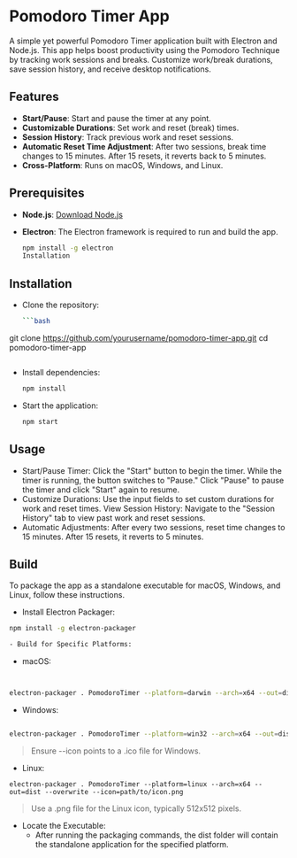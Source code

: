# Pomodoro Timer App

A simple yet powerful Pomodoro Timer application built with Electron and Node.js. This app helps boost productivity using the Pomodoro Technique by tracking work sessions and breaks. Customize work/break durations, save session history, and receive desktop notifications.

## Features

- **Start/Pause**: Start and pause the timer at any point.
- **Customizable Durations**: Set work and reset (break) times.
- **Session History**: Track previous work and reset sessions.
- **Automatic Reset Time Adjustment**: After two sessions, break time changes to 15 minutes. After 15 resets, it reverts back to 5 minutes.
- **Cross-Platform**: Runs on macOS, Windows, and Linux.

## Prerequisites

- **Node.js**: [Download Node.js](https://nodejs.org/)
- **Electron**: The Electron framework is required to run and build the app.

  ```bash
  npm install -g electron
  Installation
  ```

## Installation

- Clone the repository:

  ````bash
  ```bash
  ````

git clone <https://github.com/yourusername/pomodoro-timer-app.git>
cd pomodoro-timer-app

```

```

- Install dependencies:

  ```bash
  npm install

  ```

- Start the application:

  ```bash
  npm start
  ```

## Usage

- Start/Pause Timer: Click the "Start" button to begin the timer. While the timer is running, the button switches to "Pause." Click "Pause" to pause the timer and click "Start" again to resume.
- Customize Durations: Use the input fields to set custom durations for work and reset times.
  View Session History: Navigate to the "Session History" tab to view past work and reset sessions.
- Automatic Adjustments: After every two sessions, reset time changes to 15 minutes. After 15 resets, it reverts to 5 minutes.

## Build

To package the app as a standalone executable for macOS, Windows, and Linux, follow these instructions.

- Install Electron Packager:

```bash
npm install -g electron-packager

- Build for Specific Platforms:
```

- macOS:

```

```

```bash

electron-packager . PomodoroTimer --platform=darwin --arch=x64 --out=dist --overwrite --icon=path/to/icon.icns

```

- Windows:

```bash

electron-packager . PomodoroTimer --platform=win32 --arch=x64 --out=dist --overwrite --icon=path/to/icon.ico
```

> Ensure --icon points to a .ico file for Windows.

- Linux:

```
electron-packager . PomodoroTimer --platform=linux --arch=x64 --out=dist --overwrite --icon=path/to/icon.png

```

> Use a .png file for the Linux icon, typically 512x512 pixels.

- Locate the Executable:
  - After running the packaging commands, the dist folder will contain the standalone application for the specified platform.

```

```
